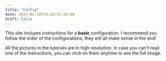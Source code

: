 ```yaml
---
title: "Config"
date: 2023-01-10T19:25:57-03:00
draft: false
---
```


This site incluyes instructions for a **basic** configuration. I recommend you follow the order of the configurations, they will all make sense in the end!

All the pictures in the tutorials are in high resolution. In case you can't read one of the instructions, you can click on them anytime to see the full image.
